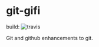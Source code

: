 # git-gifi

build: ![travis](https://api.travis-ci.org/kokosing/git-gifi.svg)

Git and github enhancements to git.
